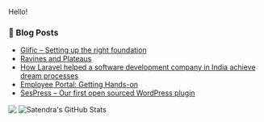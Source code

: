 Hello!

### 📰 Blog Posts
- [Glific – Setting up the right foundation](https://coloredcow.com/glific-setting-up-the-right-foundation/)
- [Ravines and Plateaus](https://coloredcow.com/ravines-and-plateaus/)
- [How Laravel helped a software development company in India achieve dream processes](https://coloredcow.com/laravel-helped-software-development-company-in-india-achieve-dream-processes/)
- [Employee Portal: Getting Hands-on](https://coloredcow.com/employee-portal-getting-hands-on/)
- [SesPress – Our first open sourced WordPress plugin](https://coloredcow.com/sespress-first-open-sourced-wordpress-plugin/)

<img align="center" src="https://github-readme-stats.vercel.app/api?username=rathorevaibhav&show_icons=true&include_all_commits=true&count_private=true&line_height=20&theme=vue" />  <img align="center" src="https://github-readme-stats.vercel.app/api/top-langs/?username=rathorevaibhav&show_icons=true&include_all_commits=true&line_height=30&count_private=true&layout=compact&theme=vue" alt="Satendra's GitHub Stats"/>
